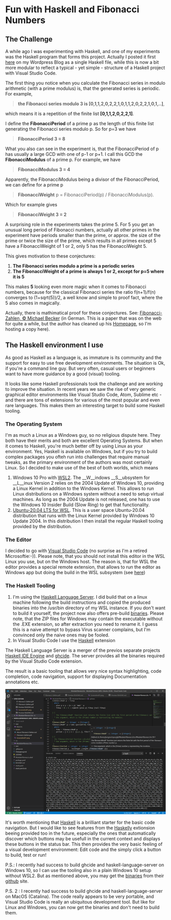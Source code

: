 # Fun with Haskell and Fibonacci Numbers

## The Challenge

A while ago I was experimenting with Haskell, and one of my experiments was the Haskell program that forms this project. Actually I posted it first [here](https://juergenpf.wordpress.com/2019/06/15/fun-with-haskell-and-fibonacci-numbers/) on my Wordpress Blog as a single Haskell file, while this is now a bit more modular to reflect a typical - yet simple - structure of a Haskell project with Visual Studio Code.

The first thing you notice when you calculate the Fibonacci series in modulo arithmetic (with a prime modulus) is, that the generated series is periodic. For example, 

> __the Fibonacci series modulo 3 is [0,1,1,2,0,2,2,1,0,1,1,2,0,2,2,1,0,1,..]__,  

which means it is a repetition of the finite list __[0,1,1,2,0,2,2,1]__.  

I define the __FibonacciPeriod__ of a prime p as the length of this finite list generating the Fibonacci series modulo p. So for p=3 we have

> __FibonacciPeriod 3 = 8__

What you also can see in the experiment is, that the FibonacciPeriod of p has usually a large GCD with one of p-1 or p+1. I call this GCD the __FibonacciModulus__ of a prime p. For example, we have

> __FibonacciModulus 3 = 4__

Apparently, the FibonacciModulus being a divisor of the FibonacciPeriod, we can define for a prime p 

> __FibonacciWeight__ p = FibonacciPeriod(p) / FibonacciModulus(p).

Which for example gives

> __FibonacciWeight 3 = 2__

A surprising role in the experiments takes the prime 5. For 5 you get an unusual long period of Fibonacci numbers, actually all other primes in the experiment have periods smaller than the prime, or approx. the size of the prime or twice the size of the prime, which results in all primes except 5 have a FibonacciWeight of 1 or 2, only 5 has the FibonacciWeight 5. 

This gives motivation to these conjectures:

1. __The Fibonacci series modulo a prime is a periodic series__
1. __The FibonacciWeight of a prime is always 1 or 2, except for p=5 where it is 5__

This makes __5__ looking even more magic when it comes to Fibonacci numbers, because for the classical Fibonacci series the ratio f(n+1)/f(n) converges to (1+sqrt(5))/2, a well know and simple to proof fact, where the 5 also comes in magically.
 
Actually, there is mathimatical proof for these conjectures.
See:  [Fibonacci-Zahlen, © Michael Becker](assets/Fibonacci-Zahlen.pdf) (in German. This is a paper that was on the web for quite a while, but the author has cleaned up his [Homepage](http://www.ijon.de/), so I'm hosting a copy here).

## The Haskell environment I use

As good as Haskell as a language is, as immature is its community and the support for easy to use free development environments. The situation is Ok, if you're a command line guy. But very often, casual users or beginners want to have more guidance by a good (visual) tooling.

It looks like some Haskell professionals took the challenge and are working to improve the situation. In recent years we saw the rise of very generic graphical editor environments like Visual Studio Code, Atom, Sublime etc - and there are tons of extensions for various of the most popular and even rare languages. This makes them an interesting target to build some Haskell tooling.

### The Operating System

I'm as much a Linux as a Windows guy, so no religious dispute here. They both have their merits and both are excellent Operating Systems. But when it comes to Haskell, you're much better off by using Linux as your environment. Yes, Haskell is available on Windows, but if you try to build complex packages you ofteh run into challenges that require manual tweaks, as the primary environment of the authors was most certainly Linux.
So I decided to make use of the best of both worlds, which means

1. Windows 10 Pro with [WSL2](https://docs.microsoft.com/en-us/windows/wsl/wsl2-index). The __W__indows __S__ubsystem for __L__inux Version 2 relies on the 2004 Update of Windows 10, providing a Linux Kernel in addition to the Windows Kernel. This allows to run Linux distributions on a Windows system without a need to setup virtual machines. As long as the 2004 Update is not released, one has to use the Windows 10 Insider Build (Slow Ring) to get that functionality.
1. [Ubuntu-20.04 LTS for WSL](https://www.microsoft.com/en-us/p/ubuntu-2004-lts/9n6svws3rx71?activetab=pivot:overviewtab). This is a user space Ubuntu-20.04 distribution that runs with the Linux Kernel provided by Windows 10 Update 2004. In this distribution I then install the regular Haskell tooling provided by the distribution.

### The Editor

I decided to go with [Visual Studio Code](https://code.visualstudio.com/) (no surprise as I'm a retired Microsoftie:-)). Please note, that you should not install this editor in the WSL Linux you use, but on the Windows host. The reason is, that for WSL the editor provides a special remote extension, that allows to run the editor as Windows app but doing the build in the WSL subsystem (see [here](https://code.visualstudio.com/docs/remote/wsl))

### The Haskell Tooling

1. I'm using the [Haskell Language Server]( https://github.com/haskell/haskell-language-server). I did build that on a linux machine following the build instructions and copied the produced binaries into the /usr/bin directory of my WSL instance. If you don't want to build it yourself, the project now also offers pre-build [binaries](https://github.com/haskell/haskell-language-server/releases). Please note, that the ZIP files for Windows may contain the executable without the .EXE extension, so after extraction you need to rename it. I guess this is a naive attempt to bypass Virus scanner complains, but I'm convinced only the naive ones may be fooled.
2. In Visual Studio Code I use the [Haskell](https://marketplace.visualstudio.com/items?itemName=haskell.haskell) extension

The Haskell Language Server is a merger of the previos separate projects [Haskell IDE Engine](https://github.com/haskell/haskell-ide-engine) and [ghcide](https://github.com/digital-asset/ghcide). The server provides all the binaries required by the Visual Studio Code extension.

The result is a basic tooling that allows very nice syntax highlighting, code completion, code navigation, support for displaying Documentation annotations etc.

![Screenshot](assets/Screenshot01.png)

It's worth mentioning that [Haskell](https://marketplace.visualstudio.com/items?itemName=haskell.haskell) is a brilliant starter for the basic code navigation. But I would like to see features from the [Haskelly](https://marketplace.visualstudio.com/items?itemName=UCL.haskelly) extionsion beeing provided too in the future, especially the ones that automatically discover which buttons may be usefull in the current context and displays these buttons in the status bar. This then provides the very basic feeling of a visual development environment: Edit code and the simply click a button to build, test or run!

P.S.: I recently had success to build ghcide and haskell-language-server on Windows 10, so I can use the tooling also in a plain Windows 10 setup without WSL2. But as mentioned above, you may get the [binaries](https://github.com/haskell/haskell-language-server/releases) from their [github](https://github.com/haskell/haskell-language-server) site.

P.S. 2 : I recently had success to build ghcide and haskell-language-server on MacOS (Catalina). The code really appears to be very portable, and Visual Studio Code is really an ubiquitous development tool. But like for Linux and Windows, you can now get the binaries and don't need to build them.
